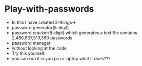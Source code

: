 # Play-with-passwords
- In this I have created 3-things-> 
- password generator(8-digit)
- password cracker(8-digit) which generates a text file contains 2,480,637,519,360 passwords
- password manager
- without looking at the code.
- Try this yourself.
- you can run it in you pc or laptop what it does???
